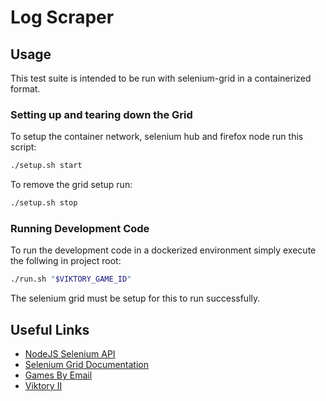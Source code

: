 # Log Scraper

## Usage
This test suite is intended to be run with selenium-grid in a containerized format.  

### Setting up and tearing down the Grid
To setup the container network, selenium hub and firefox node run this script:
```bash
./setup.sh start
```
To remove the grid setup run:
```bash
./setup.sh stop
```

### Running Development Code
To run the development code in a dockerized environment simply execute the follwing in project root: 
```bash
./run.sh "$VIKTORY_GAME_ID"
```
The selenium grid must be setup for this to run successfully.


## Useful Links
* [NodeJS Selenium API](https://seleniumhq.github.io/selenium/docs/api/javascript/index.html)
* [Selenium Grid Documentation](http://docs.seleniumhq.org/docs/07_selenium_grid.jsp)
* [Games By Email](http://gamesbyemail.com/)
* [Viktory II](https://www.viktorygame.com/)
